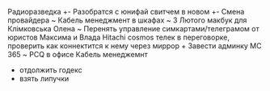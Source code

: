 Радиоразведка +-
Разобратся с юнифай свитчем в новом +-
Смена провайдера ~
Кабель менеджмент в шкафах ~
3 Лютого макбук для Клімковська Олена ~
Перенять управление симкартами/телеграмом от юристов Максима и Влада
Hitachi cosmos телек в переговорке, проверить как коннектится к нему через миррор +
Завести админку МС 365 ~
PCQ в офисе 
Кабель менеджемнт 
- отдолжить годекс
- взять липучки


